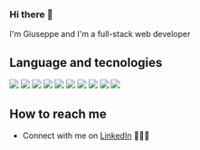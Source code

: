 ### Hi there 👋
I'm Giuseppe and I'm a full-stack web developer

## Language and tecnologies
<img src="https://img.shields.io/badge/-GLSL-000000?logo=webGL&logoColor=white&style=for-the-badge"> <img src="https://img.shields.io/badge/JavaScript-EFD81D?style=for-the-badge&logo=javascript&logoColor=black" />
<img src="https://img.shields.io/badge/green%20sock-88CE02?style=for-the-badge&logo=greensock&logoColor=white">
<img src="https://img.shields.io/badge/-Vite-A94DFE?logo=vite&logoColor=white&style=for-the-badge">
<img src="https://img.shields.io/badge/-Vue-42b883?logo=vuedotjs&logoColor=white&style=for-the-badge">
<img src="https://img.shields.io/badge/-Firebase-1A73E8?logo=firebase&logoColor=FFCC30&style=for-the-badge"> <img src="https://img.shields.io/badge/-Laravel-FF2D20?logo=laravel&logoColor=black&style=for-the-badge"> <img src="https://img.shields.io/badge/-MongoDB-13AA52?logo=mongodb&logoColor=white&style=for-the-badge">
<img src="https://img.shields.io/badge/-MySQL-F29111?logo=mysql&logoColor=white&style=for-the-badge"> <img src="https://img.shields.io/badge/-GraphQL-DE33A6?logo=graphql&logoColor=white&style=for-the-badge">


## How to reach me
- Connect with me on [LinkedIn](https://www.linkedin.com/in/giuseppe-alati-035564178/) 👨🏻‍💻

